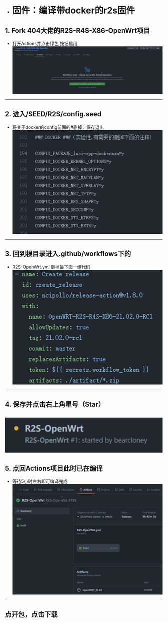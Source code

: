 * # 固件：编译带docker的r2s固件

## 1. Fork 404大佬的R2S-R4S-X86-OpenWrt项目
 * 打开Actions并点击绿色 按钮启用
![](https://github.com/bearcloney/Megumi-bot/blob/main/another/1.png)
---
## 2. 进入/SEED/R2S/config.seed
 * 将关于docker的config前面的#删掉，保存退出
![](https://github.com/bearcloney/Megumi-bot/blob/main/another/2.png)
---
## 3. 回到根目录进入.github/workflows下的
 * R2S-OpenWrt.yml 删掉最下面一组代码
![](https://github.com/bearcloney/Megumi-bot/blob/main/another/3.png)
---
## 4. 保存并点击右上角星号（Star）
![](https://github.com/bearcloney/Megumi-bot/blob/main/another/4.png)
---
## 5. 点回Actions项目此时已在编译
 * 等待5小时左右即可编译完成
![](https://github.com/bearcloney/Megumi-bot/blob/main/another/5.png)
---
## __点开包，点击下载__


